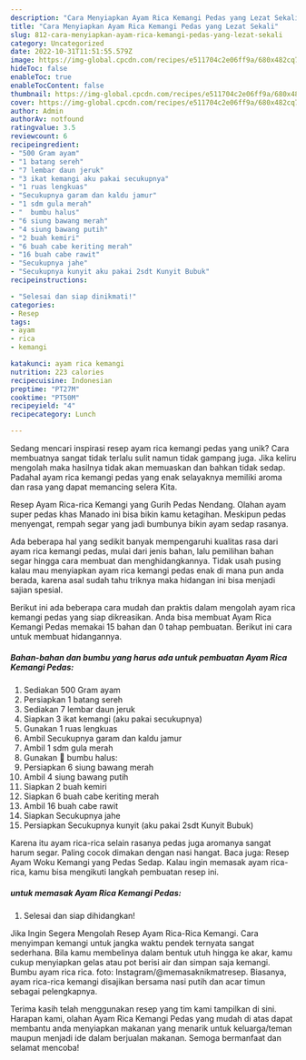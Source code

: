 ```yaml
---
description: "Cara Menyiapkan Ayam Rica Kemangi Pedas yang Lezat Sekali"
title: "Cara Menyiapkan Ayam Rica Kemangi Pedas yang Lezat Sekali"
slug: 812-cara-menyiapkan-ayam-rica-kemangi-pedas-yang-lezat-sekali
category: Uncategorized
date: 2022-10-31T11:51:55.579Z
image: https://img-global.cpcdn.com/recipes/e511704c2e06ff9a/680x482cq70/ayam-rica-kemangi-pedas-foto-resep-utama.jpg
hideToc: false
enableToc: true
enableTocContent: false
thumbnail: https://img-global.cpcdn.com/recipes/e511704c2e06ff9a/680x482cq70/ayam-rica-kemangi-pedas-foto-resep-utama.jpg
cover: https://img-global.cpcdn.com/recipes/e511704c2e06ff9a/680x482cq70/ayam-rica-kemangi-pedas-foto-resep-utama.jpg
author: Admin
authorAv: notfound
ratingvalue: 3.5
reviewcount: 6
recipeingredient:
- "500 Gram ayam"
- "1 batang sereh"
- "7 lembar daun jeruk"
- "3 ikat kemangi aku pakai secukupnya"
- "1 ruas lengkuas"
- "Secukupnya garam dan kaldu jamur"
- "1 sdm gula merah"
- "  bumbu halus"
- "6 siung bawang merah"
- "4 siung bawang putih"
- "2 buah kemiri"
- "6 buah cabe keriting merah"
- "16 buah cabe rawit"
- "Secukupnya jahe"
- "Secukupnya kunyit aku pakai 2sdt Kunyit Bubuk"
recipeinstructions:

- "Selesai dan siap dinikmati!"
categories:
- Resep
tags:
- ayam
- rica
- kemangi

katakunci: ayam rica kemangi 
nutrition: 223 calories
recipecuisine: Indonesian
preptime: "PT27M"
cooktime: "PT50M"
recipeyield: "4"
recipecategory: Lunch

---
```





Sedang mencari inspirasi resep ayam rica kemangi pedas yang unik? Cara membuatnya sangat tidak terlalu sulit namun tidak gampang juga. Jika keliru mengolah maka hasilnya tidak akan memuaskan dan bahkan tidak sedap. Padahal ayam rica kemangi pedas yang enak selayaknya memiliki aroma dan rasa yang dapat memancing selera Kita.





Resep Ayam Rica-rica Kemangi yang Gurih Pedas Nendang. Olahan ayam super pedas khas Manado ini bisa bikin kamu ketagihan. Meskipun pedas menyengat, rempah segar yang jadi bumbunya bikin ayam sedap rasanya.

Ada beberapa hal yang sedikit banyak mempengaruhi kualitas rasa dari ayam rica kemangi pedas, mulai dari jenis bahan, lalu pemilihan bahan segar hingga cara membuat dan menghidangkannya. Tidak usah pusing kalau mau menyiapkan ayam rica kemangi pedas enak di mana pun anda berada, karena asal sudah tahu triknya maka hidangan ini bisa menjadi sajian spesial.






Berikut ini ada beberapa cara mudah dan praktis dalam mengolah ayam rica kemangi pedas yang siap dikreasikan. Anda bisa membuat Ayam Rica Kemangi Pedas memakai 15 bahan dan 0 tahap pembuatan. Berikut ini cara untuk membuat hidangannya.

<!--inarticleads1-->

##### Bahan-bahan dan bumbu yang harus ada untuk pembuatan Ayam Rica Kemangi Pedas:

1. Sediakan 500 Gram ayam
1. Persiapkan 1 batang sereh
1. Sediakan 7 lembar daun jeruk
1. Siapkan 3 ikat kemangi (aku pakai secukupnya)
1. Gunakan 1 ruas lengkuas
1. Ambil Secukupnya garam dan kaldu jamur
1. Ambil 1 sdm gula merah
1. Gunakan  🧄 bumbu halus:
1. Persiapkan 6 siung bawang merah
1. Ambil 4 siung bawang putih
1. Siapkan 2 buah kemiri
1. Siapkan 6 buah cabe keriting merah
1. Ambil 16 buah cabe rawit
1. Siapkan Secukupnya jahe
1. Persiapkan Secukupnya kunyit (aku pakai 2sdt Kunyit Bubuk)


Karena itu ayam rica-rica selain rasanya pedas juga aromanya sangat harum segar. Paling cocok dimakan dengan nasi hangat. Baca juga: Resep Ayam Woku Kemangi yang Pedas Sedap. Kalau ingin memasak ayam rica-rica, kamu bisa mengikuti langkah pembuatan resep ini. 

<!--inarticleads2-->

#####  untuk memasak Ayam Rica Kemangi Pedas:


1. Selesai dan siap dihidangkan!

Jika Ingin Segera Mengolah Resep Ayam Rica-Rica Kemangi. Cara menyimpan kemangi untuk jangka waktu pendek ternyata sangat sederhana. Bila kamu membelinya dalam bentuk utuh hingga ke akar, kamu cukup menyiapkan gelas atau pot berisi air dan simpan saja kemangi. Bumbu ayam rica rica. foto: Instagram/@memasaknikmatresep. Biasanya, ayam rica-rica kemangi disajikan bersama nasi putih dan acar timun sebagai pelengkapnya. 

Terima kasih telah menggunakan resep yang tim kami tampilkan di sini. Harapan kami, olahan Ayam Rica Kemangi Pedas yang mudah di atas dapat membantu anda menyiapkan makanan yang menarik untuk keluarga/teman maupun menjadi ide dalam berjualan makanan. Semoga bermanfaat dan selamat mencoba!
